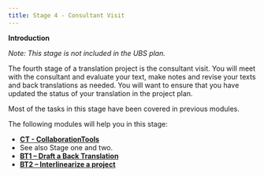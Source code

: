 ```yaml
---
title: Stage 4 - Consultant Visit
---
```

**Introduction**

*Note: This stage is not included in the UBS plan.*

The fourth stage of a translation project is the consultant visit. You will meet with the consultant and evaluate your text, make notes and revise your texts and back translations as needed. You will want to ensure that you have updated the status of your translation in the project plan.

Most of the tasks in this stage have been covered in previous modules.

The following modules will help you in this stage:

-   [**CT - CollaborationTools**](#sCT)
-   See also Stage one and two.
-   [**BT1 – Draft a Back Translation**](#sBT1)
-   [**BT2 – Interlinearize a project**](#sBT2)
